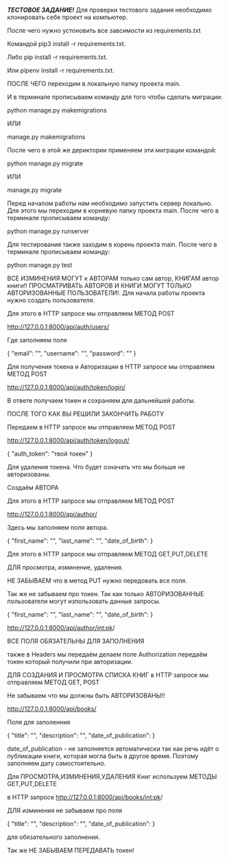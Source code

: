 ***ТЕСТОВОЕ ЗАДАНИЕ!***
Для проверки тестового задания необходимо клонировать себе проект на компьютер.

После чего нужно устоновить все завсимости из requirements.txt

Командой pip3 install -r requirements.txt.

Либо pip install -r requirements.txt.

Или pipenv install -r requirements.txt.

ПОСЛЕ ЧЕГО переходим в локальную папку проекта main.

И в терминале прописываем команду для того чтобы сделать миграции:

python manage.py makemigrations

ИЛИ

manage.py makemigrations

После чего в этой же дериктории применяем эти миграции командой:

python manage.py migrate

ИЛИ

manage.py migrate



Перед началом работы нам необходимо запустить сервер локально.
Для этого мы переходим в корневую папку проекта main.
После чего в терминале прописываем команду:

python manage.py runserver

Для тестирования также заходим в корень проекта main.
После чего в терминале прописываем команду:

python manage.py test




ВСЕ ИЗМИНЕНИЯ МОГУТ к АВТОРАМ только сам автор, КНИГАМ автор книги!!
ПРОСМАТРИВАТЬ АВТОРОВ И КНИГИ МОГУТ ТОЛЬКО АВТОРИЗОВАННЫЕ ПОЛЬЗОВАТЕЛИ!. 
Для начала работы проекта нужно создать пользователя.

Для этого в HTTP запросе мы отправляем МЕТОД POST

http://127.0.0.1:8000/api/auth/users/

Где заполняем поля

{
    "email": "",
    "username": "",
    "password": ""
}

Для получения токена и Авторизации в HTTP запросе мы отправляем МЕТОД POST

http://127.0.0.1:8000/api/auth/token/login/

В ответе получаем токен и сохраняем для дальнейшей работы.

ПОСЛЕ ТОГО КАК ВЫ РЕШИЛИ ЗАКОНЧИТЬ РАБОТУ

Передаем в HTTP запросе мы отправляем МЕТОД POST 

http://127.0.0.1:8000/api/auth/token/logout/


{
    "auth_token": "твой токен"
}

Для удаления токена. Что будет означать что мы больше не авторизованы.

Создаём АВТОРА 

Для этого в HTTP запросе мы отправляем МЕТОД POST

http://127.0.0.1:8000/api/author/

Здесь мы заполняем поля автора.

{
    "first_name": "",
    "last_name": "",
    "date_of_birth": 
}



Для этого в HTTP запросе мы отправляем МЕТОД GET,PUT,DELETE

ДЛЯ просмотра, изминение, удаления. 

НЕ ЗАБЫВАЕМ что в метод PUT нужно передовать все поля.

Так же не забываем про токен. Так как только АВТОРИЗОВАННЫЕ пользователи могут изпользовать данные запросы.

{
    "first_name": "",
    "last_name": "",
    "date_of_birth": 
}


http://127.0.0.1:8000/api/author/<int:pk>/



ВСЕ ПОЛЯ ОБЯЗАТЕЛЬНЫ ДЛЯ ЗАПОЛНЕНИЯ

также в Headers мы передаём делаем поле Authorization передаём токен который получили при авторизации.


ДЛЯ СОЗДАНИЯ И ПРОСМОТРА СПИСКА КНИГ в HTTP запросе мы отправляем МЕТОД GET, POST

Не забываем что мы должны быть АВТОРИЗОВАНЫ!!


http://127.0.0.1:8000/api/books/

Поля для заполенния

{
    "title": "",
    "description": "",
    "date_of_publication":
}


date_of_publication - не заполняется автоматически так как речь идёт о публикации книги,
которая могла быть в другое время. Поэтому заполняем дату самостоятельно.


Для ПРОСМОТРА,ИЗМИНЕНИЯ,УДАЛЕНИЯ Книг используем МЕТОДЫ GET,PUT,DELETE

в HTTP запросе http://127.0.0.1:8000/api/books/<int:pk>/

ДЛЯ изминения не забываем про поля

{
    "title": "",
    "description": "",
    "date_of_publication":
}

для обязательного заполнения.

Так же НЕ ЗАБЫВАЕМ ПЕРЕДАВАТЬ токен!
